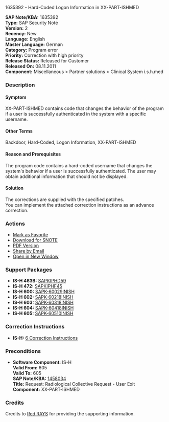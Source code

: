 1635392 - Hard-Coded Logon Information in XX-PART-ISHMED

**SAP Note/KBA:** 1635392  
**Type:** SAP Security Note  
**Version:** 2  
**Recency:** New  
**Language:** English  
**Master Language:** German  
**Category:** Program error  
**Priority:** Correction with high priority  
**Release Status:** Released for Customer  
**Released On:** 08.11.2011  
**Component:** Miscellaneous > Partner solutions > Clinical System i.s.h.med

### Description

#### Symptom
XX-PART-ISHMED contains code that changes the behavior of the program if a user is successfully authenticated in the system with a specific username.

#### Other Terms
Backdoor, Hard-Coded, Logon Information, XX-PART-ISHMED

#### Reason and Prerequisites
The program code contains a hard-coded username that changes the system's behavior if a user is successfully authenticated. The user may obtain additional information that should not be displayed.

#### Solution
The corrections are supplied with the specified patches.  
You can implement the attached correction instructions as an advance correction.

### Actions
- [Mark as Favorite](https://me.sap.com/)
- [Download for SNOTE](https://notesdownloads.sap.com/note/0040000009709282017)
- [PDF Version](https://userapps.support.sap.com/sap/support/sfm/notes/print/0001635392?language=en-US&token=3AEFF4FEC7E0F01E1BD94AFC6647E462)
- [Share by Email](https://me.sap.com/)
- [Open in New Window](https://me.sap.com/)

### Support Packages
- **IS-H 463B:** [SAPKIPHD59](https://me.sap.com/supportpackage/SAPKIPHD59)
- **IS-H 472:** [SAPKIPHF45](https://me.sap.com/supportpackage/SAPKIPHF45)
- **IS-H 600:** [SAPK-60029INISH](https://me.sap.com/supportpackage/SAPK-60029INISH)
- **IS-H 602:** [SAPK-60218INISH](https://me.sap.com/supportpackage/SAPK-60218INISH)
- **IS-H 603:** [SAPK-60318INISH](https://me.sap.com/supportpackage/SAPK-60318INISH)
- **IS-H 604:** [SAPK-60418INISH](https://me.sap.com/supportpackage/SAPK-60418INISH)
- **IS-H 605:** [SAPK-60510INISH](https://me.sap.com/supportpackage/SAPK-60510INISH)

### Correction Instructions
- **IS-H:** [6 Correction Instructions](https://me.sap.com/corrins/0001635392/6)

### Preconditions
- **Software Component:** IS-H  
  **Valid From:** 605  
  **Valid To:** 605  
  **SAP Note/KBA:** [1458034](https://me.sap.com/notes/1458034)  
  **Title:** Request: Radiological Collective Request - User Exit  
  **Component:** XX-PART-ISHMED

### Credits
Credits to [Red RAYS](https://redrays.io) for providing the supporting information.